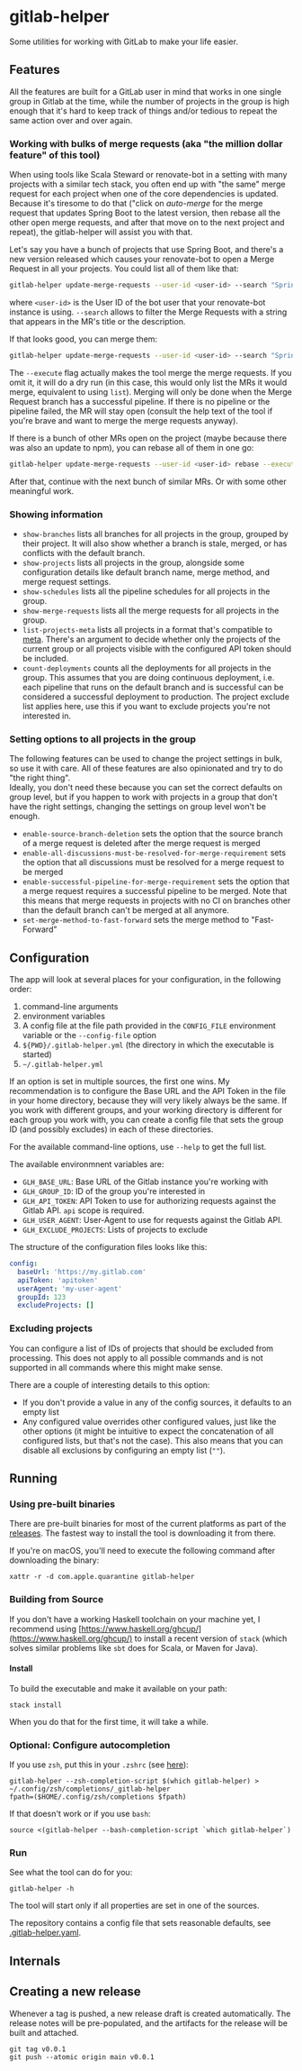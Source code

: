 # gitlab-helper

Some utilities for working with GitLab to make your life easier.

## Features

All the features are built for a GitLab user in mind that works in one single group in Gitlab at the time, while the number of projects in the group is high enough that it's hard to keep track of things and/or tedious to repeat the same action over and over again.

### Working with bulks of merge requests (aka "the million dollar feature" of this tool)

When using tools like Scala Steward or renovate-bot in a setting with many projects with a similar tech stack, you often end up with "the same" merge request for each project when one of the core dependencies is updated.  
Because it's tiresome to do that ("click on _auto-merge_ for the merge request that updates Spring Boot to the latest version, then rebase all the other open merge requests, and after that move on to the next project and repeat), the gitlab-helper will assist you with that.

Let's say you have a bunch of projects that use Spring Boot, and there's a new version released which causes your renovate-bot to open a Merge Request in all your projects.
You could list all of them like that:

```sh
gitlab-helper update-merge-requests --user-id <user-id> --search "Spring Boot" list
```

where `<user-id>` is the User ID of the bot user that your renovate-bot instance is using.
`--search` allows to filter the Merge Requests with a string that appears in the MR's title or the description.

If that looks good, you can merge them:

```sh
gitlab-helper update-merge-requests --user-id <user-id> --search "Spring Boot" merge --execute
```

The `--execute` flag actually makes the tool merge the merge requests. If you omit it, it will do a dry run (in this case, this would only list the MRs it would merge, equivalent to using `list`).
Merging will only be done when the Merge Request branch has a successful pipeline.
If there is no pipeline or the pipeline failed, the MR will stay open (consult the help text of the tool if you're brave and want to merge the merge requests anyway).

If there is a bunch of other MRs open on the project (maybe because there was also an update to npm), you can rebase all of them in one go:

```sh
gitlab-helper update-merge-requests --user-id <user-id> rebase --execute
```

After that, continue with the next bunch of similar MRs.
Or with some other meaningful work.

### Showing information

* `show-branches` lists all branches for all projects in the group, grouped by their project. It will also show whether a branch is stale, merged, or has conflicts with the default branch.
* `show-projects` lists all projects in the group, alongside some configuration details like default branch name, merge method, and merge request settings.
* `show-schedules` lists all the pipeline schedules for all projects in the group.
* `show-merge-requests` lists all the merge requests for all projects in the group.
* `list-projects-meta` lists all projects in a format that's compatible to [meta](https://github.com/mateodelnorte/meta). There's an argument to decide whether only the projects of the current group or all projects visible with the configured API token should be included.
* `count-deployments` counts all the deployments for all projects in the group. This assumes that you are doing continuous deployment, i.e. each pipeline that runs on the default branch and is successful can be considered a successful deployment to production. The project exclude list applies here, use this if you want to exclude projects you're not interested in.

### Setting options to all projects in the group

The following features can be used to change the project settings in bulk, so use it with care.
All of these features are also opinionated and try to do "the right thing".  
Ideally, you don't need these because you can set the correct defaults on group level, but if you happen to work with projects in a group that don't have the right settings, changing the settings on group level won't be enough.

* `enable-source-branch-deletion` sets the option that the source branch of a merge request is deleted after the merge request is merged
* `enable-all-discussions-must-be-resolved-for-merge-requirement` sets the option that all discussions must be resolved for a merge request to be merged
* `enable-successful-pipeline-for-merge-requirement` sets the option that a merge request requires a successful pipeline to be merged. Note that this means that merge requests in projects with no CI on branches other than the default branch can't be merged at all anymore.
* `set-merge-method-to-fast-forward` sets the merge method to "Fast-Forward"

## Configuration

The app will look at several places for your configuration, in the following order:

1. command-line arguments
1. environment variables
1. A config file at the file path provided in the `CONFIG_FILE` environment variable or the `--config-file` option
1. `${PWD}/.gitlab-helper.yml` (the directory in which the executable is started)
1. `~/.gitlab-helper.yml`

If an option is set in multiple sources, the first one wins.
My recommendation is to configure the Base URL and the API Token in the file in your home directory, because they will very likely always be the same.
If you work with different groups, and your working directory is different for each group you work with, you can create a config file that sets the group ID (and possibly excludes) in each of these directories.

For the available command-line options, use `--help` to get the full list.

The available environmnent variables are:

* `GLH_BASE_URL`: Base URL of the Gitlab instance you're working with
* `GLH_GROUP_ID`: ID of the group you're interested in
* `GLH_API_TOKEN`: API Token to use for authorizing requests against the Gitlab API. `api` scope is required.
* `GLH_USER_AGENT`: User-Agent to use for requests against the Gitlab API.
* `GLH_EXCLUDE_PROJECTS`: Lists of projects to exclude

The structure of the configuration files looks like this:

```yaml
config:
  baseUrl: 'https://my.gitlab.com'
  apiToken: 'apitoken'
  userAgent: 'my-user-agent'
  groupId: 123
  excludeProjects: []
```

### Excluding projects

You can configure a list of IDs of projects that should be excluded from processing.
This does not apply to all possible commands and is not supported in all commands where this might make sense.

There are a couple of interesting details to this option:

* If you don't provide a value in any of the config sources, it defaults to an empty list
* Any configured value overrides other configured values, just like the other options (it might be intuitive to expect the concatenation of all configured lists, but that's not the case). This also means that you can disable all exclusions by configuring an empty list (`""`).

## Running

### Using pre-built binaries

There are pre-built binaries for most of the current platforms as part of the [releases](https://github.com/L7R7/gitlab-helper/releases/latest).
The fastest way to install the tool is downloading it from there.

If you're on macOS, you'll need to execute the following command after downloading the binary:

```shell script
xattr -r -d com.apple.quarantine gitlab-helper
```

### Building from Source

If you don't have a working Haskell toolchain on your machine yet, I recommend using [https://www.haskell.org/ghcup/](https://www.haskell.org/ghcup/) to install a recent version of `stack` (which solves similar problems like `sbt` does for Scala, or Maven for Java).

#### Install

To build the executable and make it available on your path:

```shell script
stack install
```

When you do that for the first time, it will take a while.

### Optional: Configure autocompletion

If you use `zsh`, put this in your `.zshrc` (see [here](https://stackoverflow.com/a/61861568/5247502)):

```shell script
gitlab-helper --zsh-completion-script $(which gitlab-helper) > ~/.config/zsh/completions/_gitlab-helper
fpath=($HOME/.config/zsh/completions $fpath)
```

If that doesn't work or if you use `bash`:

```shell script
source <(gitlab-helper --bash-completion-script `which gitlab-helper`)
```

### Run

See what the tool can do for you:

```shell script
gitlab-helper -h
```

The tool will start only if all properties are set in one of the sources.

The repository contains a config file that sets reasonable defaults, see [.gitlab-helper.yaml](.gitlab-helper.yml).

## Internals

## Creating a new release

Whenever a tag is pushed, a new release draft is created automatically.
The release notes will be pre-populated, and the artifacts for the release will be built and attached.

```shell script
git tag v0.0.1
git push --atomic origin main v0.0.1
```
